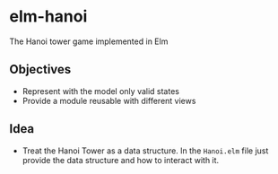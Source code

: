 # elm-hanoi
The Hanoi tower game implemented in Elm

## Objectives
- Represent with the model only valid states
- Provide a module reusable with different views

## Idea
- Treat the Hanoi Tower as a data structure. In the `Hanoi.elm` file just provide the data structure and how to interact with it.
